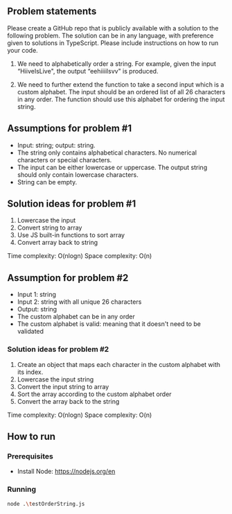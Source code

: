 ## Problem statements

Please create a GitHub repo that is publicly available with a solution to the following problem. The solution can be in any language, with preference given to solutions in TypeScript. Please include instructions on how to run your code.

1. We need to alphabetically order a string. For example, given the input “HiiveIsLive", the output “eehiiiilsvv" is produced.

2. We need to further extend the function to take a second input which is a custom alphabet. The input should be an ordered list of all 26 characters in any order. The function should use this alphabet for ordering the input string.

## Assumptions for problem #1

- Input: string; output: string.
- The string only contains alphabetical characters. No numerical characters or special characters.
- The input can be either lowercase or uppercase. The output string should only contain lowercase characters.
- String can be empty.

## Solution ideas for problem #1

1. Lowercase the input
2. Convert string to array
3. Use JS built-in functions to sort array
4. Convert array back to string

Time complexity: O(nlogn)
Space complexity: O(n)

## Assumption for problem #2

- Input 1: string
- Input 2: string with all unique 26 characters
- Output: string
- The custom alphabet can be in any order
- The custom alphabet is valid: meaning that it doesn't need to be validated

### Solution ideas for problem #2

1. Create an object that maps each character in the custom alphabet with its index.
2. Lowercase the input string
3. Convert the input string to array
4. Sort the array according to the custom alphabet order
5. Convert the array back to the string

Time complexity: O(nlogn)
Space complexity: O(n)

## How to run

### Prerequisites

- Install Node: https://nodejs.org/en

### Running

```bash
node .\testOrderString.js
```
